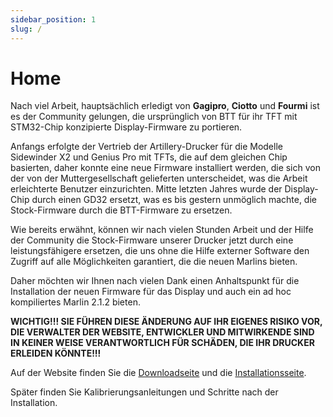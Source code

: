 ```yaml
---
sidebar_position: 1
slug: /
---
```


# Home

Nach viel Arbeit, hauptsächlich erledigt von **Gagipro**, **Ciotto** und **Fourmi** ist es der Community gelungen, die ursprünglich von BTT für ihr TFT mit STM32-Chip konzipierte Display-Firmware zu portieren.

Anfangs erfolgte der Vertrieb der Artillery-Drucker für die Modelle Sidewinder X2 und Genius Pro mit TFTs, die auf dem gleichen Chip basierten, daher konnte eine neue Firmware installiert werden, die sich von der von der Muttergesellschaft gelieferten unterscheidet, was die Arbeit erleichterte Benutzer einzurichten. Mitte letzten Jahres wurde der Display-Chip durch einen GD32 ersetzt, was es bis gestern unmöglich machte, die Stock-Firmware durch die BTT-Firmware zu ersetzen.

Wie bereits erwähnt, können wir nach vielen Stunden Arbeit und der Hilfe der Community die Stock-Firmware unserer Drucker jetzt durch eine leistungsfähigere ersetzen, die uns ohne die Hilfe externer Software den Zugriff auf alle Möglichkeiten garantiert, die die neuen Marlins bieten.

Daher möchten wir Ihnen nach vielen Dank einen Anhaltspunkt für die Installation der neuen Firmware für das Display und auch ein ad hoc kompiliertes Marlin 2.1.2 bieten.

**WICHTIG!!! SIE FÜHREN DIESE ÄNDERUNG AUF IHR EIGENES RISIKO VOR, DIE VERWALTER DER WEBSITE, ENTWICKLER UND MITWIRKENDE SIND IN KEINER WEISE VERANTWORTLICH FÜR SCHÄDEN, DIE IHR DRUCKER ERLEIDEN KÖNNTE!!!**


Auf der Website finden Sie die [Downloadseite](downloads.mdx) und die [Installationsseite](installation.md).

Später finden Sie Kalibrierungsanleitungen und Schritte nach der Installation.